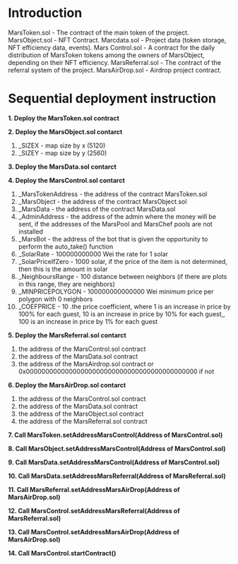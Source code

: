 <h1>Introduction</h1>
MarsToken.sol - The contract of the main token of the project.
MarsObject.sol - NFT Contract.
Marcdata.sol - Project data (token storage, NFT efficiency data, events).
Mars Control.sol - A contract for the daily distribution of MarsToken tokens among the owners of MarsObject, depending on their NFT efficiency.
MarsReferral.sol - The contract of the referral system of the project.
MarsAirDrop.sol - Airdrop project contract.

<h1>Sequential deployment instruction</h1>

<b>1. Deploy the MarsToken.sol contract</b>

<b>2. Deploy the MarsObject.sol contarct</b>
  1) _SIZEX - map size by x (5120)
  2) _SIZEY - map size by y (2560)

<b>3. Deploy the MarsData.sol contarct</b>

<b>4. Deploy the MarsControl.sol contarct</b>
  1) _MarsTokenAddress - the address of the contract MarsToken.sol
  2) _MarsObject - the address of the contract MarsObject.sol
  3) _MarsData - the address of the contract MarsData.sol
  4) _AdminAddress - the address of the admin where the money will be sent, if the addresses of the MarsPool and MarsChef pools are not installed
  5) _MarsBot - the address of the bot that is given the opportunity to perform the auto_take() function
  6) _SolarRate - 100000000000 Wei the rate for 1 solar
  7) _SolarPriceIfZero - 1000 solar, if the price of the item is not determined, then this is the amount in solar
  8) _NeighboursRange - 100 distance between neighbors (if there are plots in this range, they are neighbors)
  9) _MINPRICEPOLYGON - 100000000000000 Wei minimum price per polygon with 0 neighbors
  10) _COEFPRICE - 10 .the price coefficient, where 1 is an increase in price by 100% for each guest, 10 is an increase in price by 10% for each guest,, 100 is an increase in price by 1% for each guest

<b>5. Deploy the MarsReferral.sol contarct</b>
  1) the address of the MarsControl.sol contract
  2) the address of the MarsData.sol contract
  3) the address of the MarsAirdrop.sol contract or 0x00000000000000000000000000000000000000000000 if not

<b>6. Deploy the MarsAirDrop.sol contarct</b>
  1) the address of the MarsControl.sol contract
  2) the address of the MarsData.sol contract
  3) the address of the MarsObject.sol contract
  4) the address of the MarsReferral.sol contract

<b>7. Call MarsToken.setAddressMarsControl(Address of MarsControl.sol)</b>

<b>8. Call MarsObject.setAddressMarsControl(Address of MarsControl.sol)</b>

<b>9. Call MarsData.setAddressMarsControl(Address of MarsControl.sol)</b>

<b>10. Call MarsData.setAddressMarsReferral(Address of MarsReferral.sol)</b>

<b>11. Call MarsReferral.setAddressMarsAirDrop(Address of MarsAirDrop.sol)</b>

<b>12. Call MarsControl.setAddressMarsReferral(Address of MarsReferral.sol)</b>

<b>13. Call MarsControl.setAddressMarsAirDrop(Address of MarsAirDrop.sol)</b>

<b>14. Call MarsControl.startContract()</b>

